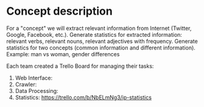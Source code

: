 # 	Concept description
For a "concept" we will extract relevant information from Internet (Twitter, Google, Facebook, etc.).
Generate statistics for extracted information: relevant verbs, relevant nouns, relevant adjectives with frequency.
Generate statistics for two concepts (common information and different information).
Example: man vs woman, gender differences

Each team created a Trello Board for managing their tasks:
1. Web Interface: 
2. Crawler:
3. Data Processing:
4. Statistics: https://trello.com/b/NbELmNg3/ip-statistics
